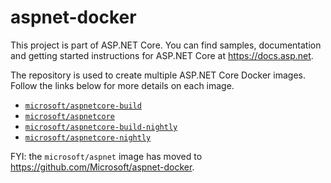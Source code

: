 aspnet-docker
=============

This project is part of ASP.NET Core. You can find samples, documentation and getting started instructions for ASP.NET Core at <https://docs.asp.net>.

The repository is used to create multiple ASP.NET Core Docker images. Follow the links below for more details on each image.

 - [`microsoft/aspnetcore-build`](./README.aspnetcore-build.md)
 - [`microsoft/aspnetcore`](./README.aspnetcore.md)
 - [`microsoft/aspnetcore-build-nightly`](./README.aspnetcore-build-nightly.md)
 - [`microsoft/aspnetcore-nightly`](./README.aspnetcore-nightly.md)

FYI: the `microsoft/aspnet` image has moved to <https://github.com/Microsoft/aspnet-docker>.
